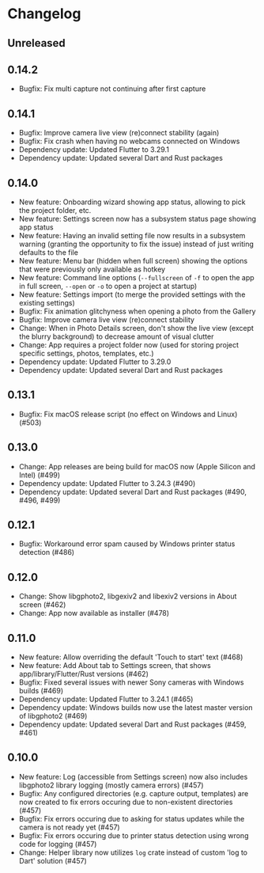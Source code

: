 # Changelog

## Unreleased

## 0.14.2

- Bugfix: Fix multi capture not continuing after first capture

## 0.14.1

- Bugfix: Improve camera live view (re)connect stability (again)
- Bugfix: Fix crash when having no webcams connected on Windows
- Dependency update: Updated Flutter to 3.29.1
- Dependency update: Updated several Dart and Rust packages

## 0.14.0

- New feature: Onboarding wizard showing app status, allowing to pick the project folder, etc.
- New feature: Settings screen now has a subsystem status page showing app status
- New feature: Having an invalid setting file now results in a subsystem warning (granting the opportunity to fix the issue) instead of just writing defaults to the file
- New feature: Menu bar (hidden when full screen) showing the options that were previously only available as hotkey
- New feature: Command line options (`--fullscreen` of `-f` to open the app in full screen, `--open` or `-o` to open a project at startup)
- New feature: Settings import (to merge the provided settings with the existing settings)
- Bugfix: Fix animation glitchyness when opening a photo from the Gallery
- Bugfix: Improve camera live view (re)connect stability
- Change: When in Photo Details screen, don't show the live view (except the blurry background) to decrease amount of visual clutter
- Change: App requires a project folder now (used for storing project specific settings, photos, templates, etc.)
- Dependency update: Updated Flutter to 3.29.0
- Dependency update: Updated several Dart and Rust packages

## 0.13.1

- Bugfix: Fix macOS release script (no effect on Windows and Linux) (#503)

## 0.13.0

- Change: App releases are being build for macOS now (Apple Silicon and Intel) (#499)
- Dependency update: Updated Flutter to 3.24.3 (#490)
- Dependency update: Updated several Dart and Rust packages (#490, #496, #499)

## 0.12.1

- Bugfix: Workaround error spam caused by Windows printer status detection (#486)

## 0.12.0

- Change: Show libgphoto2, libgexiv2 and libexiv2 versions in About screen (#462)
- Change: App now available as installer (#478)

## 0.11.0

- New feature: Allow overriding the default 'Touch to start' text (#468)
- New feature: Add About tab to Settings screen, that shows app/library/Flutter/Rust versions (#462)
- Bugfix: Fixed several issues with newer Sony cameras with Windows builds (#469)
- Dependency update: Updated Flutter to 3.24.1 (#465)
- Dependency update: Windows builds now use the latest master version of libgphoto2 (#469)
- Dependency update: Updated several Dart and Rust packages (#459, #461)

## 0.10.0

- New feature: Log (accessible from Settings screen) now also includes libgphoto2 library logging (mostly camera errors) (#457)
- Bugfix: Any configured directories (e.g. capture output, templates) are now created to fix errors occuring due to non-existent directories (#457)
- Bugfix: Fix errors occuring due to asking for status updates while the camera is not ready yet (#457)
- Bugfix: Fix errors occuring due to printer status detection using wrong code for logging (#457)
- Change: Helper library now utilizes `log` crate instead of custom 'log to Dart' solution (#457)
